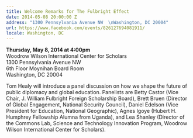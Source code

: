 ```yaml
---
title: Welcome Remarks for The Fulbright Effect
date: 2014-05-08 20:00:00 Z
address: "1300 Pennsylvania Avenue NW  \nWashington, DC 20004"
url: https://www.facebook.com/events/826127694081911/
locale: Washington, DC
---
```


**Thursday, May 8, 2014 at 4:00pm**  
Woodrow Wilson International Center for Scholars  
1300 Pennsylvania Avenue NW  
6th Floor Moynihan Board Room  
Washington, DC 20004

Tom Healy will introduce a panel discussion on how we shape the future of public diplomacy and global education. Panelists are Betty Castor (Vice Chair, J. William Fulbright Foreign Scholarship  Board), Brett Bruen (Director of Global Engagement, National Security Council), Daniel Edelson (Vice President for Education, National Geographic), Agnes Igoye (Hubert H. Humphrey Fellowship Alumna from Uganda), and Lea Shanley (Director of the Commons Lab, Science and Technology Innovation Program, Woodrow Wilson International Center for Scholars).

